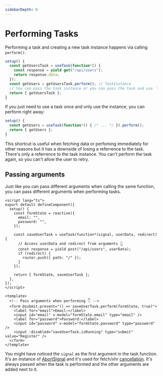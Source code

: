 ```yaml
---
sidebarDepth: 0
---
```


# Performing Tasks

Performing a task and creating a new task instance happens via calling `perform()`.

```ts
setup() {
  const getUsersTask = useTask(function*() {
    const response = yield get("/api/users");
    return response.data;
  });
  const getUsers = getUsersTask.perform(); // TaskInstance
  // You can pass the task instance or you can pass the task and use `last` to access the instance.
  return { getUsersTask };
}
```

If you just need to use a task once and only use the instance, you can perform right away:

```ts
setup() {
  const getUsers = useTask(function*() { /* ... */ }).perform();
  return { getUsers };
}
```

This shortcut is useful when fetching data or perfoming immediately for other reasons but it has a downside of losing a referrence to the task. There's only a referrence to the task instance. You can't perform the task again, so you can't allow the user to retry.

## Passing arguments

Just like you can pass different arguments when calling the same function, you can pass different arguments when performing tasks.

```vue
<script lang="ts">
export default defineComponent({
  setup() {
    const formState = reactive({
      email: "",
      password: "",
    });

    const saveUserTask = useTask(function*(signal, userData, redirect) {
      // Access userData and redirect from arguments 👆
      const response = yield post("/api/users", userData);
      if (redirect) {
        router.push({ path: "/" });
      }
    });

    return { formState, saveUserTask };
  },
});
</script>

<template>
  <!-- Pass arguments when performing 👇 -->
  <form @submit.prevent="() => saveUserTask.perform(formState, true)">
    <label for="email">Email:</label>
    <input id="email" v-model="formState.email" type="email" />
    <label for="password">Password:</label>
    <input id="password" v-model="formState.password" type="password" />
    <input :disabled="saveUserTask.isRunning" type="submit" value="Register" />
  </form>
</template>
```

You might have noticed the `signal` as the first argument in the task function.  
It's an instance of [AbortSignal](https://developer.mozilla.org/en-US/docs/Web/API/AbortSignal) and it's used for fetch/xhr [cancellation](/cancellation/). It's always passed when the task is performed and the other arguments are added next to it.

